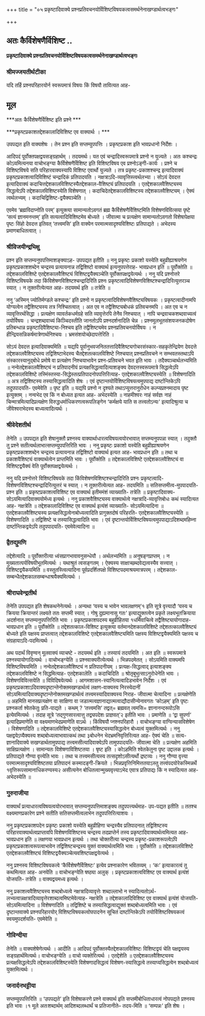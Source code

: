 +++
title = "०५ प्रकृष्टादिवाक्ये प्रश्नप्रतिवचनयोर्विशिष्टविषयकत्वसमर्थनेनाखण्डार्थत्वभङ्गः"

+++


## अतः कैर्विशेषणैर्विशिष्ट ..

**प्रकृष्टादिवाक्ये प्रश्नप्रतिवचनयोर्विशिष्टविषयकत्वसमर्थनेनाखण्डार्थत्वभङ्गः**

### **श्रीमज्जयतीर्थटीका**

यदि तर्हि प्रश्नपरिहारयोर्न स्वरूपमात्रं विषयः किं विषयौ तावित्यत आह-

## **मूल**

***अतः कैर्विशेषणैर्विशिष्ट इति प्रश्ने ***

***प्रकृष्टप्रकाशतद्देशकालादिविशिष्ट एव वाक्यार्थः । ***

उपपद्यत इति वाक्यशेषः । तेन प्रश्न इति सप्तम्युपपत्तिः ।
प्रकृष्टप्रकाश इति भावप्रधानो निर्देशः ।

आदिपदं पूर्वोक्तपक्षद्वयसङ्ग्रहार्थम् । तदयमर्थः। यत एवं चन्द्रादिस्वरूपमात्रे प्रश्नो न युज्यते । अतः कश्चन्द्रः कोऽयमित्यनया वाचोभङ्ग्या कैर्विशेषणैर्विशिष्ट इति विशिष्टविषय एव प्रश्नोऽङ्गी-कार्यः । प्रश्ने च विशिष्टविषये सति परिहारवाक्यस्यापि विशिष्ट एवार्थो युज्यते । तत्र प्रकृष्ट-प्रकाशश्चन्द्र इत्यादिवाक्यं प्रकृष्टप्रकाशत्वादिविशिष्टं चन्द्रादिकं प्रतिपादयति । नक्षत्राऽदि-व्यावृत्तिस्त्वर्थलभ्या । सोऽयं देवदत्त इत्यादिवाक्यं कदाचित्तद्देशकालविशिष्टस्यैतद्देशकाल-वैशिष्ट्यं प्रतिपादयति । एतद्देशकालवैशिष्ट्यस्य सिद्धत्वेऽपि तद्देशकालविशिष्टस्येति विशेषणात् । कदाचिदेतद्देशकालविशिष्टस्य तद्देशकालवैशिष्ट्यम् । ऐक्यं त्वर्थलभ्यम् । कदाचिद्विशिष्ट-द्वयैक्यञ्चेति ।

एवमेव ‘ब्रह्मविदाप्नोति परम्’ इत्युक्त्या सामान्यतोऽवगतं ब्रह्म कैर्विशेषणैर्विशिष्टमिति विशेषणविवित्सया पृष्टे ‘सत्यं ज्ञानमनन्तम्’ इति सत्यत्वादिविशिष्टमेव बोध्यते । जीवात्मा च प्रत्यक्षेण सामान्यतोऽवगतो विशेषापेक्षया पृष्टः सिंहो देवदत्त इतिवत् ‘तत्त्वमसि’ इति वाक्येन परमात्मसादृश्यविशिष्टः प्रतिपाद्यते । अभेदस्य प्रमाणबाधितत्वात् ।

### **श्रीविजयीन्द्रभिक्षु**

प्रश्न इति सप्तम्यनुपपत्तिमाशङ्क्याऽह- उपपद्यत इतीति ॥ ननु प्रकृष्टः प्रकाशो यस्येति बहुव्रीह्याश्रयणेन प्रकृष्टप्रकाशशब्देन चन्द्रस्य प्रत्यायनान्न तद्विशिष्टो वाक्यार्थ इत्यनुपपत्तेराह- भावप्रधान इति ॥ पूर्वोक्तेति ॥ तद्देशकालविशिष्टे एतद्देशकालवैशिष्ट्यं विशिष्टद्वयैक्यञ्चेति पूर्वोक्तपक्षद्वयेत्यर्थः । ननु यदि प्रश्नोत्तरे विशिष्टविषयके तदा किंविशेषणविशिष्टश्चन्द्रादिरिति प्रश्नः प्रकृष्टत्वादिविशेषणविशिष्टश्चन्द्रादिरित्युत्तरञ्च स्यात् । न तूक्तरीत्येत्यत आह- तदयमर्थ इति ॥ तत्रेति ॥

ननु ‘अस्मिन् ज्योतिर्मण्डले कश्चन्द्रः’ इति प्रश्नो न प्रकृष्टत्वादिविशेषणवैशिष्ट्यविषयकः । प्रकृष्टत्वादीनामपि योग्यत्वेन तद्वैशिष्ट्यस्य तत्र निश्चितत्वात् । अत एव न तद्वैशिष्ट्यबोधकं प्रतिवचनमपि । अत एव च न व्यावृत्तिरर्थसिद्धा । प्रत्यक्षेण व्यावर्तकधर्मग्रहे सति व्यावृत्तेरपि तेनैव निश्चयात् । नापि चन्द्रवाचकशब्दवाच्यत्वं तयोर्विषयः । चन्द्रशब्दवाच्यं किञ्चिदस्तीति जानतोऽपि प्रश्नदर्शनादिति चेन्न । प्रश्नमूलभूतसंशयजनकदोषेण प्रतिबन्धान्न प्रकृष्टादिवैशिष्ट्या-निश्चय इति तद्वैशिष्ट्यमेव प्रश्नप्रतिवचनयोर्विषयः । न हीन्द्रियसन्निकर्षमात्रेणार्थनिश्चयः । भ्रमसंशयोच्छेदापत्तेरिति ।

सोऽयं देवदत्त इत्यादिवाक्यमिति ॥ यद्यपि पूर्वानुभवजनिततत्तादिवैशिष्ट्यगोचरसंस्कार-सहकृतेन्द्रियेण देवदत्ते तद्देशकालवैशिष्ट्यस्य तद्विशिष्टाभेदस्य चैतद्देशतत्कालविशिष्टे निश्चयात् प्रश्नप्रतिवचने न सम्भवतस्तथाऽपि संस्कारस्यानुद्बोधे प्रमोषे वा प्रत्यक्षेण निश्चयाभावेन प्रश्न-प्रतिवचने भवत इति भावः । तदैक्यञ्चार्थलभ्यमिति ॥ नन्वेतद्देशकालवैशिष्ट्यं न प्रतिपादनीयं प्रत्यक्षसिद्धत्वादित्याशङ्क्य देवदत्तस्वरूपमात्रे सिद्धत्वेऽपि तद्देशकालविशिष्टे तस्मिंस्तस्या-सिद्धेस्तत्प्रतिपादनोपपत्तिरित्याह- एतद्देशकालवैशिष्ट्यस्येति ॥ विशेषणादिति ॥ अत्र तद्विशिष्टस्य तस्यासिद्धत्वादिति शेषः । एवं दृष्टान्तयोर्विशिष्टविषयत्वमुपपाद्य दार्ष्टान्तिकेऽपि तदुपपादयति- एवमेवेति ॥ पृष्ट इति ॥ यद्यपि प्रश्नो न दृश्यते तथाऽप्युत्तरानुरोधेन कल्प्यप्रश्नमादाय पृष्ट इत्युक्तम् । नन्वभेद एव किं न बोध्यत इत्यत आह- अभेदस्येति ॥ नाहमीश्वरः नाहं सर्वज्ञः नाहं चिन्मात्रमित्यादिप्रत्यक्षेण विरुद्धधर्माधिकरणत्वरूपलिङ्गेन ‘कर्मक्षये याति स तत्त्वतोऽन्यः’ इत्यादिश्रुत्या च जीवेश्वराभेदस्य बाध्यत्वादित्यर्थः ।

### **श्रीवेदेशतीर्थ**

तेनेति ॥ उपपद्यत इति शेषानुक्तौ प्रश्नस्य वाक्यार्थाधारत्वविषयत्वयोरभावात् सप्तम्यनुपपन्ना स्यात् । तदुक्तौ तु प्रश्ने सतीत्यर्थलाभात्सप्तम्युपपत्तिरिति भावः । ननु प्रकृष्टः प्रकाशो यस्येति बहुव्रीह्याश्रयणेन प्रकृष्टप्रकाशशब्देन चन्द्रस्य प्रत्यायनान्न तद्विशिष्टो वाक्यार्थ इत्यत आह- भावप्रधान इति ॥ तथा च प्रकाशवैशिष्ट्यं वाक्यार्थत्वेन प्राप्तमिति भावः । पूर्वोक्तेति ॥ तद्देशकालविशिष्टे एतद्देशकालवैशिष्ट्यं वा विशिष्टद्वयैक्यं वेति पूर्वोक्तपक्षद्वयेत्यर्थः ।

ननु यदि प्रश्नोत्तरे विशिष्टविषयके तदा किंविशेषणविशिष्टश्चन्द्रादिरिति प्रश्नः प्रकृष्टत्वादि-विशेषणविशिष्टश्चन्द्रादिरित्युत्तरं च स्यात् । न तूक्तरीत्येत्यत आह- तदयमिति ॥ सतिसप्तमीत्व-मुपपादयति- प्रश्न इति ॥ प्रकृष्टप्रकाशत्वविशिष्ट एव वाक्यार्थ इतीममंशं व्याख्याति- तत्रेति ॥ प्रकृष्टादिवाक्य-सोऽयमित्यादिवाक्ययोर्मध्य इत्यर्थः । ननु प्रकाशवैशिष्ट्यस्य वाक्यार्थत्वे नक्षत्रादि-व्यावृत्तिबोधः कथं स्यादित्यत आह- नक्षत्रेति ॥ तद्देशकालादिविशिष्ट एव वाक्यार्थ इत्यंशं व्याख्याति- सोऽयमित्यादिना ॥ एतद्देशकालवैशिष्ट्यस्य प्रत्यक्षसिद्धत्वेनाबोध्यत्वादिति प्रागुक्तदोषं परिहरति- एतद्देशकालवैशिष्ट्यस्येति ॥ विशेषणादिति ॥ तद्विशिष्टे च तस्यासिद्धत्वादिति भावः । एवं दृष्टान्तयोर्विशिष्टविषयत्वमुपपाद्याऽदिशब्दमहिम्ना दार्ष्टान्तिकद्वयेऽपि तदुपपादयति- एवमेवेत्यादिना ॥

### **द्वैतद्युमणि**

तद्देशेत्यादि ॥ पूर्वोक्तरीत्या ध्वंसप्रागभावावनुसन्धेयौ । अर्थलभ्यमिति ॥ अनुषङ्गप्राप्तम् । न मुख्यतात्पर्यविषयीभूतमित्यर्थः । यथाश्रुतं त्वसङ्गतम् । ऐक्यस्य साक्षाच्छब्दवेद्यत्वस्यैव सत्त्वात् । विशिष्टद्वयैकयमिति ॥ वस्तुतस्त्वित्यादिना पूर्वप्रदर्शितपक्षे विशिष्टपदमाश्रयमात्रपरम् । तद्देशकाल-सम्बन्धैतद्देशकालसम्बन्धाश्रयैक्यमित्यर्थः ।

### **श्रीराघवेन्द्रतीर्थ**

तेनेति उपपद्यत इति शेषकथनेनेत्यर्थः । अन्यथा ‘यस्य च भावेन भावलक्षणम्’१ इति सूत्रे वृत्त्यादौ ‘यस्य च क्रियया क्रियान्तरं लक्ष्यते ततः सप्तमी स्यात् । गोषु दुह्यमानासु गतः’ इत्याद्युक्तत्वेन प्रकृते लक्ष्यभूतक्रियाया अदर्शनात् सप्तम्यनुपपत्तिरिति भावः । प्रकृष्टप्रकाशपदस्य बहुव्रीहितया १धर्मिवाचित्वे तद्वैशिष्ट्यायोगादाह- भावप्रधान इति ॥ पूर्वोक्तेति ॥ तद्देशतत्काल-विशिष्ट इत्युक्त्या वर्तमानदेशकालविशिष्टे तद्देशतत्कालवैशिष्ट्यं बोध्यते इति पक्षस्य प्राप्तत्वात् तद्देशकालविशिष्टे एतद्देशकालवैशिष्ट्यमिति पक्षस्य विशिष्टद्वयैक्यमिति पक्षस्य च संग्रहायाऽदि-पदमित्यर्थः ।

अथ पदार्थं विवृण्वन् मूलवाक्यं व्याचष्टे - तदयमर्थ इति ॥ तस्यायं तदयमिति । अत इति ॥ स्वरूपमात्रे प्रश्नस्यायोगादित्यर्थः । वाचोभङ्ग्येति ॥ प्रश्नवाक्यरीत्येत्यर्थः । भिन्नपदमेतत् । सोऽयमिति वाक्यमपि विशिष्टविषयमिति । नन्वेतद्देशकालवैशिष्ट्यं न प्रतिपादनीयम् । प्रत्यक्ष-सिद्धत्वाद् इत्याशङ्क्य तद्देशकालविशिष्टे न सिद्धमित्याह- एतद्देशकालेति ॥ कदाचिदिति ॥ श्रोतृबुभुत्साऽनुरोधेनेति भावः । विशेषणविवित्सयेति ॥ विविदिषयेत्यर्थः । आगमशासन-स्यानित्यत्वादिडभावेन निर्देशः । एवं प्रकृष्टप्रकाशाऽदिवाक्यदृष्टान्तेनोक्तमखण्डार्थत्वं लक्षण-वाक्यस्य निरस्येदानीं सोऽयमित्यादिवाक्यदृष्टान्तेनोक्तमखण्डार्थत्वं तत्त्वमस्यादिवाक्यस्य निराह- जीवात्मा चेत्यादिना ॥ प्रत्यक्षेणेति ॥ अहमिति मानसप्रत्यक्षेण वा साक्षिणा वा जडात्मत्वज्ञानाद्यात्मत्वाद्यौदासीन्येनावगतः ‘कोऽहम्’
इति पृष्टः प्रश्नकर्ता श्वेतकेतुः प्रति-पाद्यते । कथम् ? ‘तत्त्वमसि’ तद्वत्= ब्रह्मवत् त्वमसि= ज्ञानानन्दरूपोऽसि इत्येवमित्यर्थः । तदाह सूत्रे ‘तद्गुणसारत्वात्तु तद्व्यपदेशः प्राज्ञवत्’२ इतीति भावः । प्रमाणेति ॥ ‘द्वा सुपर्णा’ इत्यादिप्रमाणेति वा वक्ष्यमाणभेदप्रमाणेति वाऽर्थः । किंविषयौ प्नश्नपरिहारौ । वाचोभङ्ग्या वाग्विन्यासविशेषेण । विशेषणादिति ॥ तद्देशकालविशिष्टे एतद्देशकालवैशिष्ट्यस्यासिद्धत्वेन बोध्यत्वं युक्तमित्यर्थः । ननु पक्षद्वयेऽप्यैक्यस्य शब्दबोध्यत्वाभावात्कथं तथा ३बोधनेन भेदभ्रमनिवृत्तिरित्यत आह- ऐक्यं चेति ॥ सत्य-ज्ञानादिवाक्ये सखण्डार्थतामुपपाद्य तत्त्वमसीत्यादिवाक्येऽपि तामुपपादयति- जीवात्मा चेति ॥ प्रत्यक्षेण अहमिति साक्षिप्रत्यक्षेण । सामान्यतः विशेषणाविशिष्टतया । षृष्ट इति । कोऽहमिति श्वेतकेतुना पृष्ट उद्दालक इत्यर्थः । प्रतिपाद्यते गौण्या वृत्त्येति भावः । तथा च तत्त्वमसीत्यस्य तत्सदृशोऽसीत्यर्थो द्रष्टव्यः । ननु गौण्या वृत्त्या परमात्मसादृश्यविशिष्टतया प्रतिपादनं कस्मादङ्गी-क्रियते । भिन्नप्रवृत्तिनिमित्ततयाऽस्तु तत्त्वंपदयोरेकस्मिन्नर्थे १वृत्तिरूपसामानाधिकरण्यस्य२ असीत्यनेन बोधितत्वान्मुख्यवृत्त्याऽभेद एवात्र प्रतिपाद्यः किं न स्यादित्यत आह- अभेदस्येति ॥

### **गुरुराजीया**

वाक्यार्थं प्रत्याधारत्वविषयत्वयोरभावात् सप्तम्यनुपपत्तिमाशङ्क्य तदुपपत्त्यर्थमाह- उप-पद्यत इतीति ॥ ततश्च वक्ष्यमाणप्रकारेण प्रश्ने सतीति सतिसप्तमीत्वलाभेन तदुपपत्तिरित्याशयः ।

ननु प्रकृष्टप्रकाशपदेन प्रकृष्टः प्रकाशो यस्येति बहुव्रीहिणा चन्द्रस्यैव प्रतिपादनात् तद्विशिष्टस्य परिहारवाक्यार्थत्वप्राप्तावपि विशेषणविशिष्टस्य चन्द्रस्य तदप्राप्तेर्न तस्य प्रकृष्टादिवाक्यार्थत्वमित्यत आह- भावप्रधान इति ॥ लक्षणया भावप्रधान इत्यर्थः । तथा चोक्तरीत्या चन्द्रस्य प्रकृष्ट-प्रकाशरूपत्वेऽपि प्रकृष्टप्रकाशत्वरूपत्वाभावेन तद्विशिष्टचन्द्रस्य युक्तं वाक्यार्थत्वमिति भावः । पूर्वोक्तेति ॥ तद्देशकालविशिष्टे एतद्देशकालवैशिष्ट्यं विशिष्टद्वयैक्यञ्चेत्यवशिष्टपक्षद्वयेत्यर्थः ।

ननु प्रश्नस्य विशिष्टविषयकत्वे ‘कैर्विशेषणैर्विशिष्टः’ इत्येव प्रश्नाकारेण भवितव्यम् । ‘कः’ इत्याकारत्वं तु कथमित्यत आह- अनयेति ॥ वाचोभङ्ग्येति षष्ठ्या अलुक् । प्रकृष्टप्रकाशत्वविशिष्ट एव वाक्यार्थ इत्यंशं योजयति- तत्रेति ॥ वाक्यद्वयमध्य इत्यर्थः ।

ननु प्रकाशत्ववैशिष्ट्यस्य शब्दबोध्यत्वे नक्षत्रादिव्यावृत्तेः शब्दाल्लाभो न स्यादित्यतोऽर्थ-लभ्यत्वान्नक्षत्रादिव्यावृत्तेरशाब्दत्वमिष्टमेवेत्याह- नक्षत्रेति ॥ तद्देशकालादिविशिष्ट एव वाक्यार्थ इत्यंशं योजयति- सोऽयमित्यादिना ॥ विशेषणादिति ॥ तद्विशिष्टे च तस्यासिद्धत्वाद्युक्तं शब्दबोध्यत्वमिति भावः । एवं दृष्टान्तवाक्ये प्रश्नपरिहारयोर् विशिष्टविषयकत्वोपपादनेन सूचितं दार्ष्टान्तिकेऽपि तयोर्विशिष्टविषयकत्वं स्वयमुपदर्शयति- एवमेवेति ॥

### **गोविन्दीया**

तेनेति ॥ वाक्यशेषेणेत्यर्थः । आदीति ॥ आदिपदं पूर्वोक्तस्यैतद्देशकालविशिष्टः विशिष्टद्वयं चेति पक्षद्वयस्य सङ्ग्रहार्थमित्यर्थः। वाचोभङ्ग्येति ॥ वाचो व्यक्तेरित्यर्थः । एतद्देशेति ॥ एतद्देशकालवैशिष्ट्यस्य प्रत्यक्षसिद्धत्वेऽपि तद्देशकालविशिष्टस्येति विशेषणादसिद्धत्वं विशेषण-स्यासिद्धत्वे तस्याप्यसिद्धत्वेन शब्दबोध्यत्वं युक्तमित्यर्थः ।

### **जनार्दनभट्टीया**

सप्तम्युपपत्तिरिति ॥ ‘उपपद्यते’ इति विशेषाकरणे प्रश्ने वाक्यार्थ इति सप्तमीबोधिताधारत्वं नोपपद्यते प्रश्नस्य इति भावः ।१ मूले अतःशब्दार्थम् आदिशब्दलब्धार्थं च प्रतिजानीते– तदय-मिति ॥ ‘सम्पन्नः’ इति शेषः ।

